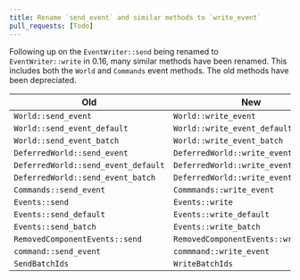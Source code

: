 ```yaml
---
title: Rename `send_event` and similar methods to `write_event`
pull_requests: [Todo]
---
```


Following up on the `EventWriter::send` being renamed to `EventWriter::write` in 0.16, many similar methods have been renamed.
This includes both the `World` and `Commands` event methods. The old methods have been depreciated.

| Old                                 | New                                  |
|-------------------------------------|--------------------------------------|
| `World::send_event`                 | `World::write_event`                 |
| `World::send_event_default`         | `World::write_event_default`         |
| `World::send_event_batch`           | `World::write_event_batch`           |
| `DeferredWorld::send_event`         | `DeferredWorld::write_event`         |
| `DeferredWorld::send_event_default` | `DeferredWorld::write_event_default` |
| `DeferredWorld::send_event_batch`   | `DeferredWorld::write_event_batch`   |
| `Commands::send_event`              | `Commmands::write_event`             |
| `Events::send`                      | `Events::write`                      |
| `Events::send_default`              | `Events::write_default`              |
| `Events::send_batch`                | `Events::write_batch`                |
| `RemovedComponentEvents::send`      | `RemovedComponentEvents::write`      |
| `command::send_event`               | `commmand::write_event`              |
| `SendBatchIds`                      | `WriteBatchIds`                      |